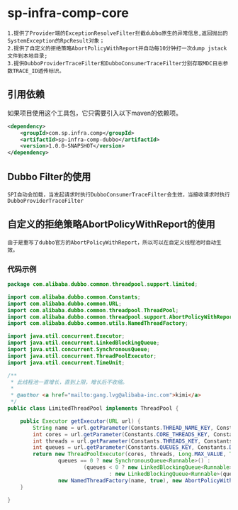 # sp-infra-comp-core

    1.提供了Provider端的ExceptionResolveFilter拦截dubbo原生的异常信息,返回抛出的SystemException的RpcResult对象；
    2.提供了自定义的拒绝策略AbortPolicyWithReport并自动每10分钟打一次dump jstack文件到本地目录;
    3.提供DubboProviderTraceFilter和DubboConsumerTraceFilter分别存取MDC日志参数TRACE_ID透传标识。
    
## 引用依赖

如果项目使用这个工具包，它只需要引入以下maven的依赖项。

```xml
<dependency>
    <groupId>com.sp.infra.comp</groupId>
    <artifactId>sp-infra-comp-dubbo</artifactId>
    <version>1.0.0-SNAPSHOT</version>
</dependency>
```

## Dubbo Filter的使用

    SPI自动会加载，当发起请求时执行DubboConsumerTraceFilter会生效，当接收请求时执行DubboProviderTraceFilter

## 自定义的拒绝策略AbortPolicyWithReport的使用
    由于是重写了dubbo官方的AbortPolicyWithReport，所以可以在自定义线程池时自动生效。

### 代码示例
```java
package com.alibaba.dubbo.common.threadpool.support.limited;

import com.alibaba.dubbo.common.Constants;
import com.alibaba.dubbo.common.URL;
import com.alibaba.dubbo.common.threadpool.ThreadPool;
import com.alibaba.dubbo.common.threadpool.support.AbortPolicyWithReport;
import com.alibaba.dubbo.common.utils.NamedThreadFactory;

import java.util.concurrent.Executor;
import java.util.concurrent.LinkedBlockingQueue;
import java.util.concurrent.SynchronousQueue;
import java.util.concurrent.ThreadPoolExecutor;
import java.util.concurrent.TimeUnit;

/**
 * 此线程池一直增长，直到上限，增长后不收缩。
 *
 * @author <a href="mailto:gang.lvg@alibaba-inc.com">kimi</a>
 */
public class LimitedThreadPool implements ThreadPool {

    public Executor getExecutor(URL url) {
        String name = url.getParameter(Constants.THREAD_NAME_KEY, Constants.DEFAULT_THREAD_NAME);
        int cores = url.getParameter(Constants.CORE_THREADS_KEY, Constants.DEFAULT_CORE_THREADS);
        int threads = url.getParameter(Constants.THREADS_KEY, Constants.DEFAULT_THREADS);
        int queues = url.getParameter(Constants.QUEUES_KEY, Constants.DEFAULT_QUEUES);
        return new ThreadPoolExecutor(cores, threads, Long.MAX_VALUE, TimeUnit.MILLISECONDS,
                queues == 0 ? new SynchronousQueue<Runnable>() :
                        (queues < 0 ? new LinkedBlockingQueue<Runnable>()
                                : new LinkedBlockingQueue<Runnable>(queues)),
                new NamedThreadFactory(name, true), new AbortPolicyWithReport(name, url));
    }

}

```
